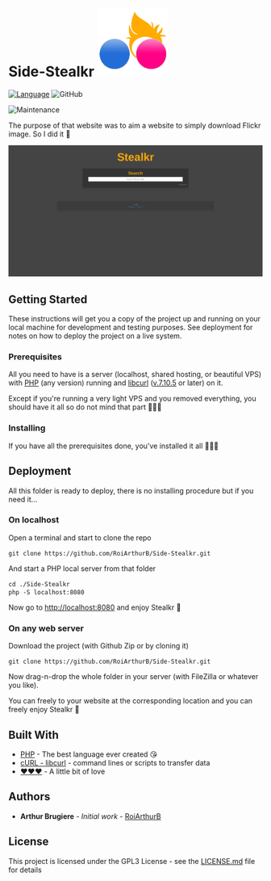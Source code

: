 # Side-Stealkr ![icon](img/apple-touch-icon.png)

[![Language](https://img.shields.io/badge/language-PHP-brightgreen.svg)](https://www.php.net/)
![GitHub](https://img.shields.io/github/license/RoiArthurB/Side-Stealkr.svg) 

![Maintenance](https://img.shields.io/maintenance/yes/2019.svg)

The purpose of that website was to aim a website to simply download Flickr image. So I did it 🐻 

![Screenshot of Stealkr website](img/Screenshot.png)

## Getting Started

These instructions will get you a copy of the project up and running on your local machine for development and testing purposes. See deployment for notes on how to deploy the project on a live system.

### Prerequisites

All you need to have is a server (localhost, shared hosting, or beautiful VPS) with [PHP](https://www.php.net/downloads.php) (any version) running and [libcurl](https://curl.haxx.se/) ([v.7.10.5](https://www.php.net/manual/en/curl.requirements.php) or later) on it.

Except if you're running a very light VPS and you removed everything, you should have it all so do not mind that part 🙈🙈🙈

### Installing

If you have all the prerequisites done, you've installed it all 👏👏👏

## Deployment

All this folder is ready to deploy, there is no installing procedure but if you need it...

### On localhost

Open a terminal and start to clone the repo

```
git clone https://github.com/RoiArthurB/Side-Stealkr.git
```

And start a PHP local server from that folder

```
cd ./Side-Stealkr
php -S localhost:8080
```

Now go to [http://localhost:8080](http://localhost:8080) and enjoy Stealkr 🐻

### On any web server

Download the project (with Github Zip or by cloning it)

```
git clone https://github.com/RoiArthurB/Side-Stealkr.git
```

Now drag-n-drop the whole folder in your server (with FileZilla or whatever you like).

You can freely to your website at the corresponding location and you can freely enjoy Stealkr 🐻 

## Built With

* [PHP](https://www.php.net/) - The best language ever created 😘
* [cURL - libcurl](https://curl.haxx.se/) - command lines or scripts to transfer data
* [❤️❤️❤️](https://www.youtube.com/watch?v=HEXWRTEbj1I) - A little bit of love

## Authors

* **Arthur Brugiere** - *Initial work* - [RoiArthurB](https://github.com/RoiArthurB)

## License

This project is licensed under the GPL3 License - see the [LICENSE.md](LICENSE.md) file for details

